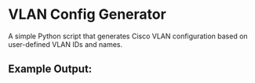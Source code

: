 # VLAN Config Generator

A simple Python script that generates Cisco VLAN configuration based on user-defined VLAN IDs and names.

## Example Output:
